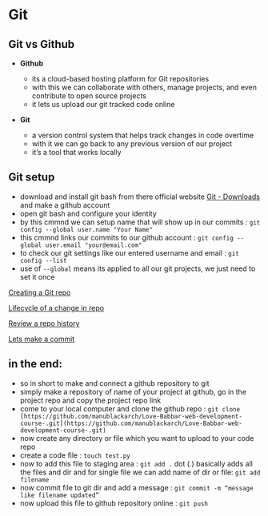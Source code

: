 # Git
## Git vs Github
- **Github**
    - its a cloud-based hosting platform for Git repositories
    - with this we can collaborate with others, manage projects, and even contribute to open source projects
    - it lets us upload our git tracked code online
    
- **Git**
    - a version control system that helps track changes in code overtime
    - with it we can go back to any previous version of our project
    - it’s a tool that works locally

## Git setup
- download and install git bash from there official website [Git - Downloads](https://git-scm.com/downloads)  and make a github account
- open git bash and configure your identity
- by this cmmnd we can setup name that will show up in our commits : `git config --global user.name "Your Name"`
- this cmmnd links our commits to our github account : `git config --global user.email "your@email.com"`
- to check our git settings like our entered username and email : `git config --list`
- use of `--global` means its applied to all our git projects, we just need to set it once

[Creating a Git repo](Git%2022a6aee5b2978022bd0fcf71091f0487/Creating%20a%20Git%20repo%2022a6aee5b2978067b631dfa3a6f8a3a9.md)

[Lifecycle of a change in repo](Git%2022a6aee5b2978022bd0fcf71091f0487/Lifecycle%20of%20a%20change%20in%20repo%2022a6aee5b29780e8ad7ce1b77b8a0ce1.md)

[Review a repo history](Git%2022a6aee5b2978022bd0fcf71091f0487/Review%20a%20repo%20history%2022a6aee5b29780db9221f0e67c639dbf.md)

[Lets make a commit ](Git%2022a6aee5b2978022bd0fcf71091f0487/Lets%20make%20a%20commit%2022a6aee5b29780308bcde2a642943ad5.md)

## in the end:
- so in short to make and connect a github repository to git
- simply make a repository of name of your project at github, go in the project repo and copy the project repo link
- come to your local computer and clone the github repo : `git clone [https://github.com/manublackarch/Love-Babbar-web-development-course-.git](https://github.com/manublackarch/Love-Babbar-web-development-course-.git)`
- now create any directory or file which you want to upload to your code repo
- create a code file : `touch test.py`
- now to add this file to staging area : `git add .`  dot (.) basically adds all the files and dir and for single file we can add name of dir or file: `git add filename`
- now commit file to git dir and add a message : `git commit -m “message like filename updated”`
- now upload this file to github repository online : `git push`